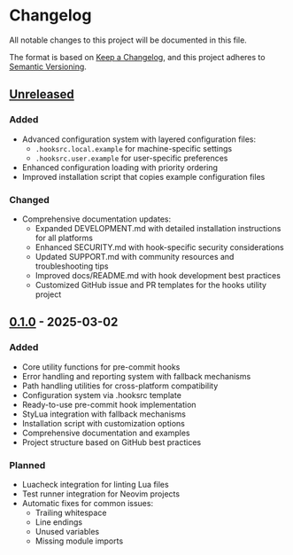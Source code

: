 # Changelog

All notable changes to this project will be documented in this file.

The format is based on [Keep a Changelog](https://keepachangelog.com/en/1.0.0/),
and this project adheres to [Semantic Versioning](https://semver.org/spec/v2.0.0.html).

## [Unreleased]

### Added
- Advanced configuration system with layered configuration files:
  - `.hooksrc.local.example` for machine-specific settings
  - `.hooksrc.user.example` for user-specific preferences
- Enhanced configuration loading with priority ordering
- Improved installation script that copies example configuration files

### Changed
- Comprehensive documentation updates:
  - Expanded DEVELOPMENT.md with detailed installation instructions for all platforms
  - Enhanced SECURITY.md with hook-specific security considerations
  - Updated SUPPORT.md with community resources and troubleshooting tips
  - Improved docs/README.md with hook development best practices
  - Customized GitHub issue and PR templates for the hooks utility project

## [0.1.0] - 2025-03-02

### Added
- Core utility functions for pre-commit hooks
- Error handling and reporting system with fallback mechanisms
- Path handling utilities for cross-platform compatibility
- Configuration system via .hooksrc template
- Ready-to-use pre-commit hook implementation
- StyLua integration with fallback mechanisms
- Installation script with customization options
- Comprehensive documentation and examples
- Project structure based on GitHub best practices

### Planned
- Luacheck integration for linting Lua files
- Test runner integration for Neovim projects
- Automatic fixes for common issues:
  - Trailing whitespace
  - Line endings
  - Unused variables
  - Missing module imports

[Unreleased]: https://github.com/greggh/hooks-util/compare/v0.1.0...HEAD
[0.1.0]: https://github.com/greggh/hooks-util/releases/tag/v0.1.0